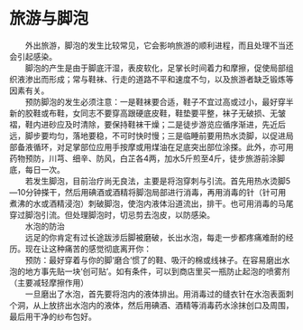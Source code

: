 # 旅游与脚泡  

&emsp;&emsp;外出旅游，脚泡的发生比较常见，它会影响旅游的顺利进程，而且处理不当还会引起感染。  
&emsp;&emsp;脚泡的产生是由于脚底汗湿，表皮软化，足掌长时间着力和摩擦，促使局部组织液渗出而形成；常与鞋袜、行走的道路不平和速度不匀，以及旅游者缺乏锻炼等因素有关。  
&emsp;&emsp;预防脚泡的发生必须注意：一是鞋袜要合适，鞋子不宜过高或过小，最好穿半新的胶鞋或布鞋，女同志不要穿高跟硬底皮鞋，鞋垫要平整，袜子无破损、无皱褶，鞋内进砂应及时清除，要保持鞋袜干燥；二是徒步游览应循序渐进，先近后远，脚步要均匀，落地要稳，不可时快时慢；三是临睡前要用热水烫脚，以促进局部备液循环，对足掌部位应用手按摩或用煤油在足底突出部位涂搽。此外，亦可用药物预防，川芎、细辛、防风，白芷各4两，加水5斤煎至4斤，徒步旅游前涂脚底，每日一次。  
&emsp;&emsp;若发生脚泡，目前治疗尚无良法，主要是将泡穿刺与引流。首先用热水烫脚5—10分钟搽干，然后用碘酒或酒精将脚泡局部进行消毒，再用消毒的针（针可用煮沸的水或酒精浸泡）刺破脚泡，使泡内液体沿道流出，排干。也可用消毒的马尾穿过脚泡引流。但处理脚泡时，切忌剪去泡皮，以防感染。  
&emsp;&emsp;水泡的防治  
&emsp;&emsp;远足的你肯定有过长途跋涉后脚被磨破，长出水泡，每走一步都疼痛难耐的经历。现在让这种痛苦的感觉彻底离开你：  
&emsp;&emsp;预防：最好穿着与你的脚‘磨合’惯了的鞋、吸汗的棉或线袜子。在容易磨出水泡的地方事先贴一块‘创可贴’。如有条件，可以到商店里买一瓶防止起泡的喷雾剂（主要减轻摩擦作用）  
&emsp;&emsp;一旦磨出了水泡，首先要将泡内的液体排出。用消毒过的缝衣针在水泡表面刺个洞，从上放挤出水泡内的液体，然后用碘酒、酒精等消毒药水涂抹创口及周围，最后用干净的纱布包好。  
